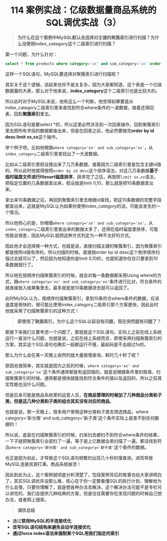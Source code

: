 <h1 align="center">114 案例实战：亿级数据量商品系统的SQL调优实战（3）</h1>



> **为什么在这个案例中MySQL默认会选择对主键的聚簇索引进行扫描？为什么没使用index_category这个二级索引进行扫描？**

第一个问题，为什么针对：

```sql
select * from products where category='xx' and sub_category='xx' order by id desc limit xx,xx;
```

这样一个SQL语句，MySQL要选择对聚簇索引进行扫描呢？

其实关于这个逻辑，说起来也并不是太复杂，因为大家都知道，这个表是一个亿级数据量的大表，那么对于他来说，**index_category**这个二级索引也是比较大的。

所以此时对于MySQL来说，他有这么一个判断，他觉得如果要是从index_category二级索引里来查找到符合where条件的一波数据，接着还得回表，回到**聚簇索引**里去。

因为SQL语句是要select *的，所以这里必然涉及到一次回表操作，回到聚簇索引里去把所有字段的数据都查出来，但是在回表之前，他必然要做完**order by id desc limit xx,xx**这个操作。

举个例子吧，比如他根据`where category='xx' and sub_category='xx'`，从`index_category`二级索引里查找出了一大波数据。

比如从二级索引里假设搂出来了几万条数据，接着因为二级索引里是包含主键id值的，所以此时他就得按照`order by id desc`这个排序语法，对这几万条数据**基于临时磁盘文件进行filesort磁盘排序**，排序完了之后，再按照`limit xx,xx`语法，把指定位置的几条数据拿出来，假设就是limit 0,10，那么就是把10条数据拿出来。

拿出来10条数据之后，再回到聚簇索引里去根据id查找，把这10条数据的完整字段都查出来，这就是MySQL认为如果你使用index_category的话，可能会发生的一个情况。

所以他担心的是，你根据`where category='xx' and sub_category='xx'`，从`index_category`二级索引里查出来的数据太多了，还得在临时磁盘里排序，可能性能会很差，因此MySQL就把这种方式判定为一种不太好的方式。

因此他才会选择换一种方式，也就是说，直接扫描主键的聚簇索引，因为聚簇索引都是按照id值有序的，所以扫描的时候，直接按order by id desc这个倒序顺序扫描过去就可以了，然后因为他知道你是limit 0,10的，也就知道你仅仅只要拿到10条数据就行了。

所以他在按顺序扫描聚簇索引的时候，就会对每一条数据都采用Using where的方式，跟`where category='xx' and sub_category='xx'`条件进行比对，符合条件的就直接放入结果集里去，最多就是放10条数据进去就可以返回了。

此时MySQL认为，按顺序扫描聚簇索引，拿到10条符合where条件的数据，应该速度是很快的，很可能比使用index_category二级索引那个方案更快，因此此时他就采用了扫描聚簇索引的这种方式！

> **即使用了聚簇索引，为什么这个SQL以前没有问题，现在突然就有问题了？**

那接下来我们又要考虑一个问题了，那就是这个SQL语句，实际上之前在线上系统运行一直没什么问题，也就是说，之前在线上系统而言，即使采用扫描聚簇索引的方案，其实这个SQL语句也确实一般都运行不慢，最起码是不会超过1s的。

那么为什么会在某一天晚上突然的就大量报慢查询，耗时几十秒了呢？

原因也很简单，其实就是因为之前的时候，`where category='xx' and sub_category='xx'`这个条件通常都是有返回值的，就是说根据条件里的取值，扫描聚簇索引的时候，通常都是很快就能找到符合条件的值以及返回的，所以之前其实性能也没什么问题。

但是后来可能是商品系统里的运营人员，**在商品管理的时候加了几种商品分类和子类，但是这几种分类和子类的组合其实没有对应的商品**。

也就是说，那一天晚上，很多用户使用这种分类和子类去筛选商品，where category='新分类' and sub_category='新子类'这个条件实际上是查不到任何数据的！

所以说，底层在扫描聚簇索引的时候，扫来扫去都扫不到符合where条件的结果，一下子就把聚簇索引全部扫了一遍，等于是上亿数据全表扫描了一遍，都没找到符合`where category='新分类' and sub_category='新子类'`这个条件的数据。

也正是因为如此，才导致这个SQL语句频繁的出现几十秒的慢查询，进而导致MySQL连接资源打满，商品系统崩溃！

因此到此为止，这个案例就彻底分析清楚了，包括案例背后的故事也给大家讲明白了，其实SQL调优并没那么难，核心在于你一定要看懂SQL的执行计划，理解他为什么会慢，只要你理解了，就是想各种办法去解决，这个解决办法可能不是专栏可以讲完的，我们会提供几种经典的方案，但是往往需要你在发现问题的时候自己想办法，或者网上搜索。

> **调优总结**

- 通过**禁用MySQL的半连接优化**
- **改写SQL语句结构来避免自动半连接优化**
- **通过force index语法来强制某个SQL用我们指定的索引**

